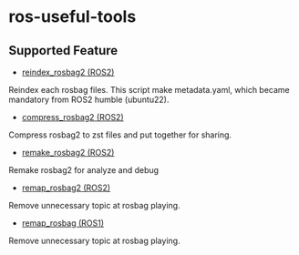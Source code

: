# ros-useful-tools

## Supported Feature

- [reindex_rosbag2 (ROS2)](reindex_rosbag2/)

Reindex each rosbag files.
This script make metadata.yaml, which became mandatory from ROS2 humble (ubuntu22).

- [compress_rosbag2 (ROS2)](compress_rosbag2/)

Compress rosbag2 to zst files and put together for sharing.

- [remake_rosbag2 (ROS2)](remake_rosbag2/)

Remake rosbag2 for analyze and debug

- [remap_rosbag2 (ROS2)](remap_rosbag2/)

Remove unnecessary topic at rosbag playing.

- [remap_rosbag (ROS1)](remap_rosbag/)

Remove unnecessary topic at rosbag playing.
